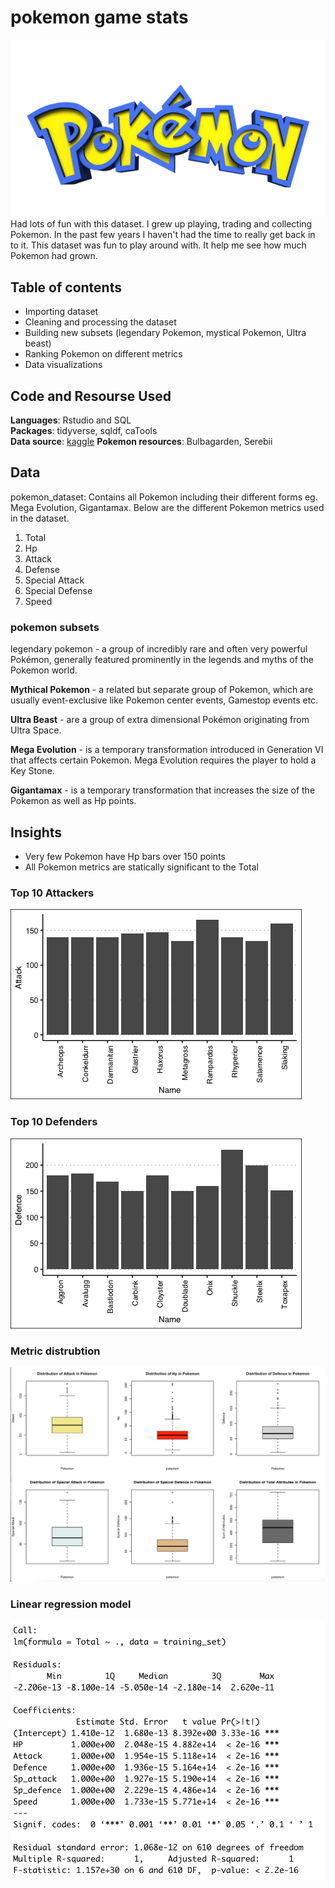 # pokemon game stats
![](pokemon_logo.png)
Had lots of fun with this dataset. I grew up playing, trading and collecting Pokemon. In the past few years I haven't had the time to really get back in to it. This dataset was fun to play around with. It help me see how much Pokemon had grown. 

## Table of contents 
* Importing dataset
* Cleaning and processing the dataset
* Building new subsets (legendary Pokemon, mystical Pokemon, Ultra beast)
* Ranking Pokemon on different metrics 
* Data visualizations

## Code and Resourse Used 
**Languages**: Rstudio and SQL\
**Packages**: tidyverse, sqldf, caTools\
**Data source**: [kaggle](https://www.kaggle.com/shubhamchambhare/pokemons-and-there-stats)
**Pokemon resources**: Bulbagarden, Serebii  

## Data

pokemon_dataset: Contains all Pokemon including their different forms eg. Mega Evolution, Gigantamax. Below are the different Pokemon metrics used in the dataset.
1. Total
2. Hp
3. Attack
4. Defense
5. Special Attack
6. Special Defense
7. Speed

### pokemon subsets
legendary pokemon - a group of incredibly rare and often very powerful Pokémon, generally featured prominently in the legends and myths of the Pokemon world.

**Mythical Pokemon** - a related but separate group of Pokemon, which are usually event-exclusive like Pokemon center events, Gamestop events etc.

**Ultra Beast** - are a group of extra dimensional Pokémon originating from Ultra Space. 

**Mega Evolution** -  is a temporary transformation introduced in Generation VI that affects certain Pokemon. Mega Evolution requires the player to hold a Key Stone.  

**Gigantamax** - is a temporary transformation that increases the size of the Pokemon as well as Hp points.

## Insights
* Very few Pokemon have Hp bars over 150 points 
* All Pokemon metrics are statically significant to the Total 

### Top 10 Attackers
![](top_attack.png)

### Top 10 Defenders
![](top_def.png)

### Metric distrubtion 
![](boxplots.png)

### Linear regression model 
![](multiple_linear_regression.png)
